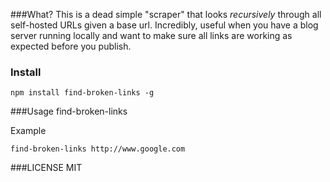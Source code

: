 ###What?
This is a dead simple "scraper" that looks *recursively* through all self-hosted URLs given a base url. Incredibly, useful when you have a blog server running locally and want to make sure all links are working as expected before you publish.

### Install
    npm install find-broken-links -g

###Usage
    find-broken-links <url>

Example

    find-broken-links http://www.google.com


###LICENSE
    MIT
